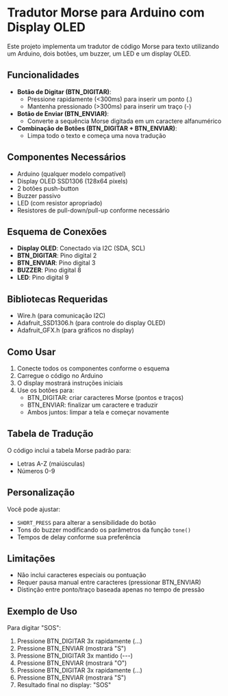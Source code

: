 # Tradutor Morse para Arduino com Display OLED

Este projeto implementa um tradutor de código Morse para texto utilizando um Arduino, dois botões, um buzzer, um LED e um display OLED.

## Funcionalidades

- **Botão de Digitar (BTN_DIGITAR)**: 
  - Pressione rapidamente (<300ms) para inserir um ponto (.)
  - Mantenha pressionado (>300ms) para inserir um traço (-)
- **Botão de Enviar (BTN_ENVIAR)**: 
  - Converte a sequência Morse digitada em um caractere alfanumérico
- **Combinação de Botões (BTN_DIGITAR + BTN_ENVIAR)**:
  - Limpa todo o texto e começa uma nova tradução

## Componentes Necessários

- Arduino (qualquer modelo compatível)
- Display OLED SSD1306 (128x64 pixels)
- 2 botões push-button
- Buzzer passivo
- LED (com resistor apropriado)
- Resistores de pull-down/pull-up conforme necessário

## Esquema de Conexões

- **Display OLED**: Conectado via I2C (SDA, SCL)
- **BTN_DIGITAR**: Pino digital 2
- **BTN_ENVIAR**: Pino digital 3
- **BUZZER**: Pino digital 8
- **LED**: Pino digital 9

## Bibliotecas Requeridas

- Wire.h (para comunicação I2C)
- Adafruit_SSD1306.h (para controle do display OLED)
- Adafruit_GFX.h (para gráficos no display)

## Como Usar

1. Conecte todos os componentes conforme o esquema
2. Carregue o código no Arduino
3. O display mostrará instruções iniciais
4. Use os botões para:
   - BTN_DIGITAR: criar caracteres Morse (pontos e traços)
   - BTN_ENVIAR: finalizar um caractere e traduzir
   - Ambos juntos: limpar a tela e começar novamente

## Tabela de Tradução

O código inclui a tabela Morse padrão para:
- Letras A-Z (maiúsculas)
- Números 0-9

## Personalização

Você pode ajustar:
- `SHORT_PRESS` para alterar a sensibilidade do botão
- Tons do buzzer modificando os parâmetros da função `tone()`
- Tempos de delay conforme sua preferência

## Limitações

- Não inclui caracteres especiais ou pontuação
- Requer pausa manual entre caracteres (pressionar BTN_ENVIAR)
- Distinção entre ponto/traço baseada apenas no tempo de pressão

## Exemplo de Uso

Para digitar "SOS":
1. Pressione BTN_DIGITAR 3x rapidamente (...)
2. Pressione BTN_ENVIAR (mostrará "S")
3. Pressione BTN_DIGITAR 3x mantido (---)
4. Pressione BTN_ENVIAR (mostrará "O")
5. Pressione BTN_DIGITAR 3x rapidamente (...)
6. Pressione BTN_ENVIAR (mostrará "S")
7. Resultado final no display: "SOS"
